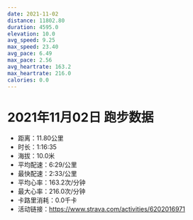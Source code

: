 ```yaml
---
date: 2021-11-02
distance: 11802.80
duration: 4595.0
elevation: 10.0
avg_speed: 9.25
max_speed: 23.40
avg_pace: 6.49
max_pace: 2.56
avg_heartrate: 163.2
max_heartrate: 216.0
calories: 0.0
---
```


# 2021年11月02日 跑步数据

- 距离：11.80公里
- 时长：1:16:35
- 海拔：10.0米
- 平均配速：6:29/公里
- 最快配速：2:33/公里
- 平均心率：163.2次/分钟
- 最大心率：216.0次/分钟
- 卡路里消耗：0.0千卡
- 活动链接：https://www.strava.com/activities/6202016971
